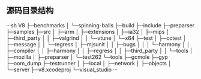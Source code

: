 ## 源码目录结构

···sh
V8
├─benchmarks
│  └─spinning-balls
├─build
├─include
├─preparser
├─samples
├─src
│  ├─arm
│  ├─extensions
│  ├─ia32
│  ├─mips
│  ├─third_party
│  │  ├─valgrind
│  │  └─vtune
│  └─x64
├─test
│  ├─cctest
│  ├─message
│  │  └─regress
│  ├─mjsunit
│  │  ├─bugs
│  │  │  └─harmony
│  │  ├─compiler
│  │  ├─harmony
│  │  ├─regress
│  │  ├─third_party
│  │  └─tools
│  ├─mozilla
│  ├─preparser
│  └─test262
└─tools
    ├─gcmole
    ├─gyp
    ├─oom_dump
    ├─testrunner
    │  ├─local
    │  ├─network
    │  ├─objects
    │  └─server
    ├─v8.xcodeproj
    └─visual_studio
···
